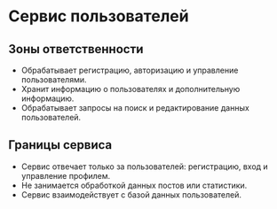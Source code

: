 # Сервис пользователей

## Зоны ответственности
- Обрабатывает регистрацию, авторизацию и управление пользователями.
- Хранит информацию о пользователях и дополнительную информацию.
- Обрабатывает запросы на поиск и редактирование данных пользователей.

## Границы сервиса
- Сервис отвечает только за пользователей: регистрацию, вход и управление профилем.
- Не занимается обработкой данных постов или статистики.
- Сервис взаимодействует с базой данных пользователей.
